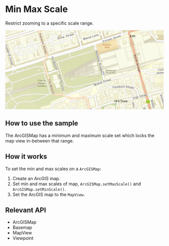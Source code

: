 # Min Max Scale

Restrict zooming to a specific scale range.

![](MinMaxScale.png)

## How to use the sample

The ArcGISMap has a minimum and maximum scale set which locks the map view in-between that range.

## How it works

To set the min and max scales on a `ArcGISMap`:


1.  Create an ArcGIS map.
2.  Set min and max scales of map, `ArcGISMap.setMaxScale()` and `ArcGISMap.setMinScale()`.
3.  Set the ArcGIS map to the `MapView`.


## Relevant API


*   ArcGISMap
*   Basemap
*   MapView
*   Viewpoint




